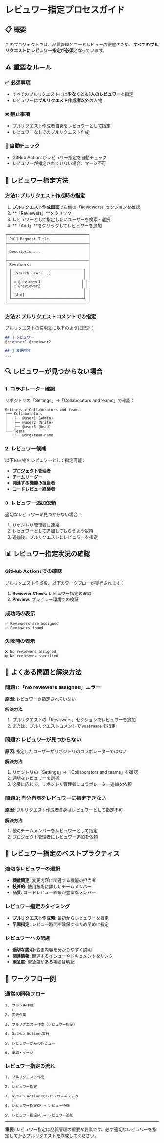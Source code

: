 # レビュワー指定プロセスガイド

## 📋 概要

このプロジェクトでは、品質管理とコードレビューの徹底のため、**すべてのプルリクエストにレビュワー指定が必須**となっています。

## ⚠️ 重要なルール

### ✅ 必須事項
- すべてのプルリクエストには**少なくとも1人のレビュワー**を指定
- レビュワーは**プルリクエスト作成者以外**の人物

### ❌ 禁止事項
- プルリクエスト作成者自身をレビュワーとして指定
- レビュワーなしでのプルリクエスト作成

### 🔄 自動チェック
- GitHub Actionsがレビュワー指定を自動チェック
- レビュワーが指定されていない場合、マージ不可

## 🎯 レビュワー指定方法

### 方法1: プルリクエスト作成時の指定

1. **プルリクエスト作成画面**で右側の「Reviewers」セクションを確認
2. **「Reviewers」**をクリック
3. レビュワーとして指定したいユーザーを検索・選択
4. **「Add」**をクリックしてレビュワーを追加

```
┌─────────────────────────────────────┐
│ Pull Request Title                  │
├─────────────────────────────────────┤
│                                     │
│ Description...                      │
│                                     │
├─────────────────────────────────────┤
│ Reviewers:                          │
│ ┌─────────────────────────────────┐ │
│ │ [Search users...]               │ │
│ │                                 │ │
│ │ ☑️ @reviewer1                   │ │
│ │ ☐ @reviewer2                   │ │
│ │                                 │ │
│ │ [Add]                           │ │
│ └─────────────────────────────────┘ │
└─────────────────────────────────────┘
```

### 方法2: プルリクエストコメントでの指定

プルリクエストの説明文に以下のように記述：

```markdown
## 👥 レビュワー
@reviewer1 @reviewer2

## 📝 変更内容
...
```

## 🔍 レビュワーが見つからない場合

### 1. コラボレーター確認
リポジトリの「Settings」→「Collaborators and teams」で確認：

```
Settings > Collaborators and teams
├── Collaborators
│   ├── @user1 (Admin)
│   ├── @user2 (Write)
│   └── @user3 (Read)
└── Teams
    └── @org/team-name
```

### 2. レビュワー候補
以下の人物をレビュワーとして指定可能：
- **プロジェクト管理者**
- **チームリーダー**
- **関連する機能の担当者**
- **コードレビュー経験者**

### 3. レビュワー追加依頼
適切なレビュワーが見つからない場合：
1. リポジトリ管理者に連絡
2. レビュワーとして追加してもらうよう依頼
3. 追加後、プルリクエストにレビュワーを指定

## 📊 レビュワー指定状況の確認

### GitHub Actionsでの確認
プルリクエスト作成後、以下のワークフローが実行されます：

1. **Reviewer Check**: レビュワー指定の確認
2. **Preview**: プレビュー環境での検証

### 成功時の表示
```
✅ Reviewers are assigned
✅ Reviewers found
```

### 失敗時の表示
```
❌ No reviewers assigned
❌ No reviewers specified
```

## 🚨 よくある問題と解決方法

### 問題1: 「No reviewers assigned」エラー
**原因**: レビュワーが指定されていない

**解決方法**:
1. プルリクエストの「Reviewers」セクションでレビュワーを追加
2. または、プルリクエストコメントで `@username` を指定

### 問題2: レビュワーが見つからない
**原因**: 指定したユーザーがリポジトリのコラボレーターではない

**解決方法**:
1. リポジトリの「Settings」→「Collaborators and teams」を確認
2. 適切なレビュワーを選択
3. 必要に応じて、リポジトリ管理者にコラボレーター追加を依頼

### 問題3: 自分自身をレビュワーに指定できない
**原因**: プルリクエスト作成者自身はレビュワーとして指定不可

**解決方法**:
1. 他のチームメンバーをレビュワーとして指定
2. プロジェクト管理者にレビュワー追加を依頼

## 📝 レビュワー指定のベストプラクティス

### 適切なレビュワーの選択
- **機能関連**: 変更内容に関連する機能の担当者
- **技術的**: 使用技術に詳しいチームメンバー
- **品質**: コードレビュー経験が豊富なメンバー

### レビュワー指定のタイミング
- **プルリクエスト作成時**: 最初からレビュワーを指定
- **早期指定**: レビュー時間を確保するため早めに指定

### レビュワーへの配慮
- **適切な説明**: 変更内容を分かりやすく説明
- **関連情報**: 関連するイシューやドキュメントをリンク
- **緊急度**: 緊急度がある場合は明記

## 🔄 ワークフロー例

### 通常の開発フロー
```
1. ブランチ作成
   ↓
2. 変更作業
   ↓
3. プルリクエスト作成（レビュワー指定）
   ↓
4. GitHub Actions実行
   ↓
5. レビュワーからのレビュー
   ↓
6. 承認・マージ
```

### レビュワー指定の流れ
```
1. プルリクエスト作成
   ↓
2. レビュワー指定
   ↓
3. GitHub Actionsでレビュワーチェック
   ↓
4. レビュワー指定OK → レビュー待機
   ↓
5. レビュワー指定NG → レビュワー追加
```

---

**重要**: レビュワー指定は品質管理の重要な要素です。必ず適切なレビュワーを指定してからプルリクエストを作成してください。 
